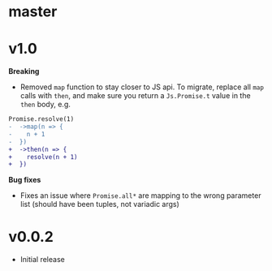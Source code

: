 # master

# v1.0

**Breaking**

- Removed `map` function to stay closer to JS api. To migrate, replace all `map` calls with `then`, and make sure you return a `Js.Promise.t` value in the `then` body, e.g.

```diff
Promise.resolve(1)
-  ->map(n => {
-    n + 1
-  })
+  ->then(n => {
+    resolve(n + 1)
+  })
```

**Bug fixes**

- Fixes an issue where `Promise.all*` are mapping to the wrong parameter list (should have been tuples, not variadic args)

# v0.0.2

- Initial release
